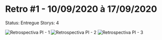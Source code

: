 # Retro #1 - 10/09/2020 à 17/09/2020
Status: Entregue
Storys: 4

![Retrospectiva PI - 1](https://user-images.githubusercontent.com/5350571/93630419-6d3d6a80-f9c0-11ea-8258-4ff689f6d98d.jpg)
![Retrospectiva PI - 2](https://user-images.githubusercontent.com/5350571/93630425-6dd60100-f9c0-11ea-8c1b-6b13263267f0.jpg)
![Retrospectiva PI - 3](https://user-images.githubusercontent.com/5350571/93630429-6e6e9780-f9c0-11ea-9dcf-de884298159f.jpg)


